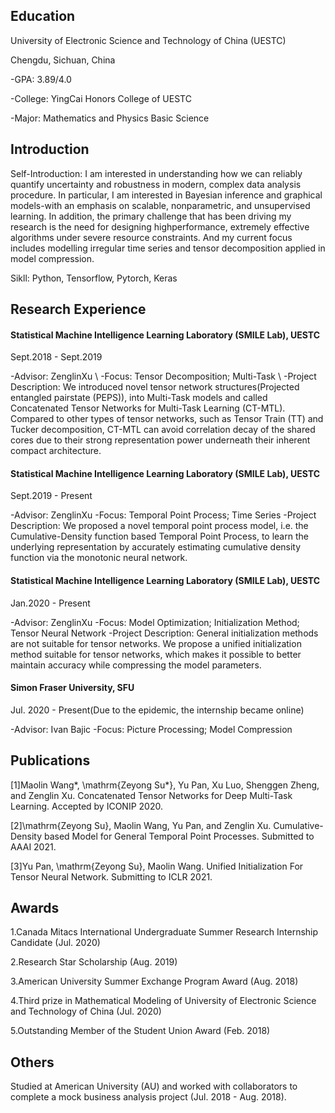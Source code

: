 ## Education

University of Electronic Science and Technology of China (UESTC)

Chengdu, Sichuan, China

-GPA: 3.89/4.0

-College: YingCai Honors College of UESTC

-Major: Mathematics and Physics Basic Science

## Introduction
Self-Introduction: I am interested in understanding how we can reliably quantify uncertainty and robustness in modern, complex data analysis procedure. In particular, I am interested in Bayesian inference and graphical models-with an emphasis on scalable, nonparametric, and unsupervised learning. In addition, the primary challenge that has been driving my research is the need for designing highperformance, extremely effective algorithms under severe resource constraints. And my current focus includes modelling irregular time series and tensor decomposition applied in model compression.

Sikll: Python, Tensorflow, Pytorch, Keras

## Research Experience

#### Statistical Machine Intelligence Learning Laboratory (SMILE Lab), UESTC

Sept.2018 - Sept.2019

-Advisor: ZenglinXu \\
-Focus: Tensor Decomposition; Multi-Task \\
-Project Description: We introduced novel tensor network structures(Projected entangled pairstate (PEPS)), into Multi-Task models and called Concatenated Tensor Networks for Multi-Task Learning (CT-MTL). Compared to other types of tensor networks, such as Tensor Train (TT) and Tucker decomposition, CT-MTL can avoid correlation decay of the shared cores due to their strong representation power underneath their inherent compact architecture.

#### Statistical Machine Intelligence Learning Laboratory (SMILE Lab), UESTC

Sept.2019 - Present

-Advisor: ZenglinXu
-Focus: Temporal Point Process; Time Series
-Project Description: We proposed a novel temporal point process model, i.e. the Cumulative-Density function based Temporal Point Process, to learn the underlying representation by accurately estimating cumulative density function via the monotonic neural network.

#### Statistical Machine Intelligence Learning Laboratory (SMILE Lab), UESTC

Jan.2020 - Present

-Advisor: ZenglinXu
-Focus: Model Optimization; Initialization Method; Tensor Neural Network
-Project Description: General initialization methods are not suitable for tensor networks. We propose a unified initialization method suitable for tensor networks, which makes it possible to better maintain accuracy while compressing the model parameters.

#### Simon Fraser University, SFU

Jul. 2020 - Present(Due to the epidemic, the internship became online)

-Advisor: Ivan Bajic
-Focus: Picture Processing; Model Compression

## Publications
[1]Maolin Wang*, \mathrm{Zeyong Su*}, Yu Pan, Xu Luo, Shenggen Zheng, and Zenglin Xu. Concatenated Tensor Networks for Deep Multi-Task Learning. Accepted by ICONIP 2020.

[2]\mathrm{Zeyong Su}, Maolin Wang, Yu Pan, and Zenglin Xu. Cumulative-Density based Model for General Temporal Point Processes. Submitted to AAAI 2021.

[3]Yu Pan, \mathrm{Zeyong Su}, Maolin Wang. Unified Initialization For Tensor Neural Network. Submitting to ICLR 2021.

## Awards
1.Canada Mitacs International Undergraduate Summer Research Internship Candidate (Jul. 2020)

2.Research Star Scholarship (Aug. 2019)

3.American University Summer Exchange Program Award (Aug. 2018)

4.Third prize in Mathematical Modeling of University of Electronic Science and Technology of China (Jul. 2020)

5.Outstanding Member of the Student Union Award (Feb. 2018)

## Others
Studied at American University (AU) and worked with collaborators to complete a mock business analysis project (Jul. 2018 - Aug. 2018).
